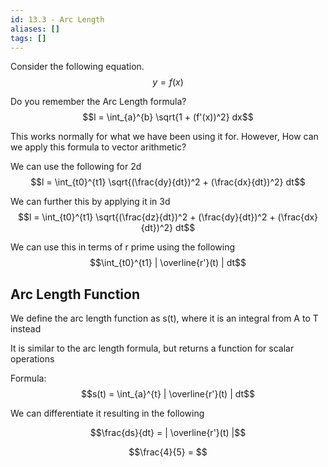```yaml
---
id: 13.3 - Arc Length
aliases: []
tags: []
---
```


Consider the following equation.
$$y = f(x)$$

Do you remember the Arc Length formula?
$$l = \int_{a}^{b} \sqrt{1 + (f'(x))^2} dx$$

This works normally for what we have been using it for. However, How can we apply this formula to vector arithmetic?

We can use the following for 2d
$$l = \int_{t0}^{t1} \sqrt{(\frac{dy}{dt})^2 + (\frac{dx}{dt})^2} dt$$

We can further this by applying it in 3d
$$l = \int_{t0}^{t1} \sqrt{(\frac{dz}{dt})^2 + (\frac{dy}{dt})^2 + (\frac{dx}{dt})^2} dt$$

We can use this in terms of r prime using the following
$$\int_{t0}^{t1} | \overline{r'}(t) | dt$$

## Arc Length Function

We define the arc length function as s(t), where it is an integral from A to T instead

It is similar to the arc length formula, but returns a function for scalar operations

Formula:
$$s(t) = \int_{a}^{t} | \overline{r'}(t) | dt$$

We can differentiate it resulting in the following

$$\frac{ds}{dt} = | \overline{r'}(t) |$$

$$\frac{4}{5} = $$
